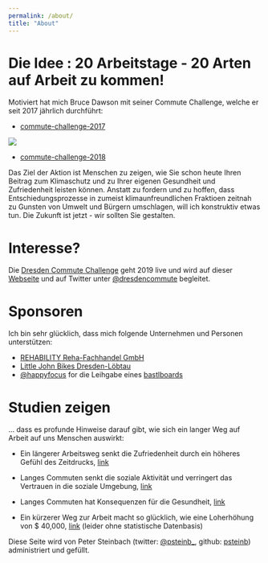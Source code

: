 ```yaml
---
permalink: /about/
title: "About"
---
```


# Die Idee : 20 Arbeitstage - 20 Arten auf Arbeit zu kommen!

Motiviert hat mich Bruce Dawson mit seiner Commute Challenge, welche er seit 2017 jährlich durchführt:

- [commute-challenge-2017](https://randomascii.wordpress.com/2017/05/01/commute-challenge-2017/)

![](https://randomascii.files.wordpress.com/2017/05/image_thumb.png?w=348&h=344&zoom=2)

- [commute-challenge-2018](https://randomascii.wordpress.com/2018/08/26/commute-challenge-2018/)

Das Ziel der Aktion ist Menschen zu zeigen, wie Sie schon heute Ihren Beitrag zum Klimaschutz und zu Ihrer eigenen Gesundheit und Zufriedenheit leisten können. Anstatt zu fordern und zu hoffen, dass Entschiedungsprozesse in zumeist klimaunfreundlichen Fraktioen zeitnah zu Gunsten von Umwelt und Bürgern umschlagen, will ich konstruktiv etwas tun. Die Zukunft ist jetzt - wir sollten Sie gestalten. 

# Interesse?

Die [Dresden Commute Challenge](https://twitter.com/dresdencommute) geht 2019 live und wird auf dieser [Webseite](https://psteinb.github.io/DresdenCommute/) und auf Twitter unter [@dresdencommute](https://twitter.com/dresdencommute) begleitet.

# Sponsoren

Ich bin sehr glücklich, dass mich folgende Unternehmen und Personen unterstützen:

- [REHABILITY Reha-Fachhandel GmbH](http://www.rehability.de/ueber-uns/standorte/rehability-dresden/)
- [Little John Bikes Dresden-Löbtau](https://www.littlejohnbikes.de/filialen/dresden-loebtau.html)
- [@happyfocus](https://twitter.com/happifocus) for die Leihgabe eines [bastlboards](https://www.bastlboards.com/)

# Studien zeigen

... dass es profunde Hinweise darauf gibt, wie sich ein langer Weg auf Arbeit auf uns Menschen auswirkt:

- Ein längerer Arbeitsweg senkt die Zufriedenheit durch ein höheres Gefühl des Zeitdrucks, [link](https://uwaterloo.ca/recreation-and-leisure-studies/crunched-time-commuting-linked-lower-life-satisfaction)

- Langes Commuten senkt die soziale Aktivität und verringert das Vertrauen in die soziale Umgebung, [link](https://www.ncbi.nlm.nih.gov/pmc/articles/PMC4509867/)

- Langes Commuten hat Konsequenzen für die Gesundheit, [link](https://www.womenshealthmag.com/health/a19945469/commuting/)

- Ein kürzerer Weg zur Arbeit macht so glücklich, wie eine Loherhöhung von $ 40,000, [link](https://www.npr.org/2011/10/19/141514467/small-changes-can-help-you-thrive-happily) (leider ohne statistische Datenbasis)

Diese Seite wird von Peter Steinbach (twitter: [@psteinb_](https://twitter.com/psteinb_), github: [psteinb](https://github.com/psteinb/)) administriert und gefüllt. 
